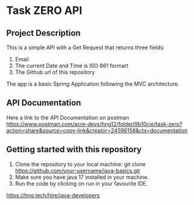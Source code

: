 # Task ZERO API
## Project Description
This is a simple API with a Get Request that returns three fields:
1. Email
2. The current Date and Time is ISO 861 formart
3. The Github url of this repository

The app is a basic Spring Application following the MVC architecture. 

## API Documentation

Here a link to the API Documentation on postman
https://www.postman.com/acre-devs/hng12/folder/9b10cie/task-zero?action=share&source=copy-link&creator=24596158&ctx=documentation

## Getting started with this repository
1. Clone the repository to your local machine:
    git clone https://github.com/your-username/java-basics.git  
2. Make sure you have java 17 installed in your machine.
3. Run the code by clicking on run in your favourite IDE.

https://hng.tech/hire/java-developers

